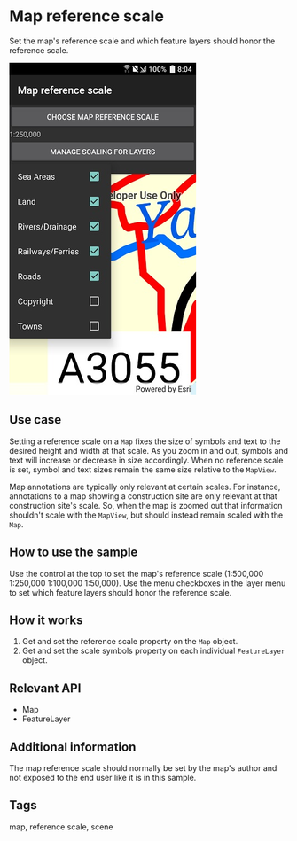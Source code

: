 ﻿# Map reference scale

Set the map's reference scale and which feature layers should honor the reference scale.

![Image of map reference scale](MapReferenceScale.jpg)

## Use case

Setting a reference scale on a `Map` fixes the size of symbols and text to the desired height and width at that scale. As you zoom in and out, symbols and text will increase or decrease in size accordingly. When no reference scale is set, symbol and text sizes remain the same size relative to the `MapView`.

Map annotations are typically only relevant at certain scales. For instance, annotations to a map showing a construction site are only relevant at that construction site's scale. So, when the map is zoomed out that information shouldn't scale with the `MapView`, but should instead remain scaled with the `Map`. 

## How to use the sample

Use the control at the top to set the map's reference scale (1:500,000 1:250,000 1:100,000 1:50,000). Use the menu checkboxes in the layer menu to set which feature layers should honor the reference scale.

## How it works

1. Get and set the reference scale property on the `Map` object.
2. Get and set the scale symbols property on each individual `FeatureLayer` object.

## Relevant API

* Map
* FeatureLayer

## Additional information

The map reference scale should normally be set by the map's author and not exposed to the end user like it is in this sample. 

## Tags

map, reference scale, scene